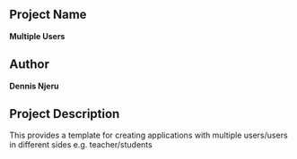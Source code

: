## Project Name
**Multiple Users**


## Author
**Dennis Njeru**

## Project Description
This provides a template for creating applications with multiple users/users in different sides e.g. teacher/students
